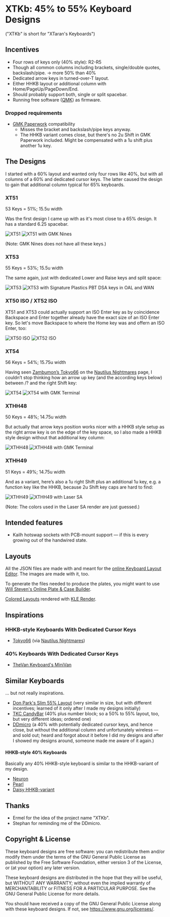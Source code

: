 XTKb: 45% to 55% Keyboard Designs
=================================

("XTKb" is short for "XTaran's Keyboards")


Incentives
----------

* Four rows of keys only (40% style): R2-R5
* Though all common columns including brackets, single/double quotes,
  backslash/pipe. → more 50% than 40%
* Dedicated arrow keys in turned-over-T layout.
* Either HHKB layout or additional column with
  Home/PageUp/PageDown/End.
* Should probably support both, single or split spacebar.
* Running free software ([QMK](https://qmk.fm/)) as firmware.

### Dropped requirements

* [GMK Paperwork](https://thevankeyboards.com/products/paperwork)
  compatibility
    * Misses the bracket and backslash/pipe keys anyway.
    * The HHKB variant comes close, but there's no 2u Shift in GMK
      Paperwork included. Might be compensated with a 1u shift plus
      another 1u key.


The Designs
-----------

I started with a 60% layout and wanted only four rows like 40%, but
with all columns of a 60% and dedicated cursor keys. The latter caused
the design to gain that additional column typical for 65% keyboards.

### XT51

53 Keys = 51%; 15.5u width

Was the first design I came up with as it's most close to a 65%
design. It has a standard 6.25 spacebar.

![XT51](Images/XT51.png)
![XT51 with GMK Nines](Images/XT51.GMK-Nines.png)

(Note: GMK Nines does not have all these keys.)

### XT53

55 Keys = 53%; 15.5u width

The same again, just with dedicated Lower and Raise keys and split
space:

![XT53](Images/XT53.png)
![XT53 with Signature Plastics PBT DSA keys in OAL and WAN](Images/XT53.SP-PBT-DSA-OAL-WAN.png)

### XT50 ISO / XT52 ISO

XT51 and XT53 could actually support an ISO Enter key as by
coincidence Backspace and Enter together already have the exact size
of an ISO Enter key. So let's move Backspace to where the Home key was
and offern an ISO Enter, too:

![XT50 ISO](Images/XT50.ISO.png)
![XT52 ISO](Images/XT52.ISO.png)

### XT54

56 Keys = 54%; 15.75u width

Having seen [Zambumon’s
Tokyo66](https://zambumon.files.wordpress.com/2018/09/nautilus_nightmares_tokyo66_1.png)
on the [Nautilus
Nightmares](https://zambumon.com/nautilus-nightmares/) page, I
couldn’t stop thinking how an arrow up key (and the according keys
below) between /? and the right Shift key:

![XT54](Images/XT54.png)
![XT54 with GMK Terminal](Images/XT54.GMK-Terminal.png)

### XTHH48

50 Keys = 48%; 14.75u width

But actually that arrow keys position works nicer with a HHKB style
setup as the right arrow key is on the edge of the key space, so I
also made a HHKB style design without that additional key column:

![XTHH48](Images/XTHH48.png)
![XTHH48 with GMK Terminal](Images/XTHH48.GMK-Terminal.png)

### XTHH49

51 Keys = 49%; 14.75u width

And as a variant, here’s also a 1u right Shift plus an additional 1u
key, e.g. a function key like the HHKB, because 2u Shift key caps are
hard to find:

![XTHH49](Images/XTHH49.png)
![XTHH49 with Laser SA](Images/XTHH49.Laser-SA.png)

(Note: The colors used in the Laser SA render are just guessed.)


Intended features
-----------------

* Kailh hotswap sockets with PCB-mount support — if this is every
  growing out of the handwired state.


Layouts
-------

All the JSON files are made with and meant for the [online Keyboard
Layout Editor](http://www.keyboard-layout-editor.com/). The images are
made with it, too.

To generate the files needed to produce the plates, you might want to
use [Will Steven's Online Plate & Case
Builder](http://builder.swillkb.com/).

[Colored Layouts](Images/) rendered with [KLE
Render](https://kle-render.herokuapp.com/).


Inspirations
------------

### HHKB-style Keyboards With Dedicated Cursor Keys

* [Tokyo66](https://zambumon.files.wordpress.com/2018/09/nautilus_nightmares_tokyo66_1.png?w=788&h=525)
  (via [Nautilus
  Nightmares](https://zambumon.com/nautilus-nightmares/))

### 40% Keyboards With Dedicated Cursor Keys

* [TheVan Keyboard's MiniVan](https://thevankeyboards.com/pages/minivan)


Similar Keyboards
-----------------

… but not really inspirations.

* [Don Park's Slim 55%
  Layout](https://www.keebtalk.com/t/slim-55-layout/6771) (very
  similar in size, but with different incentives; learned of it only
  after I made my designs initially)
* [TKC CandyBar](https://thekey.company/collections/candybar) (40%
  plus number block; so a 50% to 55% layout, too, but very different
  ideas; ordered one)
* [DDmicro](https://kbdfans.com/blogs/news/ddmicro-wireless-keyboard)
  (a 40% with potentially dedicated cursor keys, and hence close, but
  without the additional column and unfortunately wireless — and sold
  out; heard and forgot about it before I did my designs and after I
  showed my designs around, someone made me aware of it again.)

#### HHKB-style 40% Keyboards

Basically any 40% HHKB-style keyboard is similar to the HHKB-variant
of my design.

* [Neuron](https://www.keebtalk.com/t/ic-neuron-hhkb-40/6894)
* [Pearl](https://geekhack.org/index.php?topic=92259.0)
* [Daisy HHKB-variant](https://kprepublic.com/products/anodized-aluminium-case-for-daisy-40-hhkb-layout-custom-keyboard-acrylic-diffuser-can-support-daisy)


Thanks
------

* Ermel for the idea of the project name "XTKb".
* Stephan for reminding me of the DDmicro.


Copyright & License
-------------------

These keyboard designs are free software: you can redistribute them
and/or modify them under the terms of the GNU General Public License
as published by the Free Software Foundation, either version 3 of the
License, or (at your option) any later version.

These keyboard designs are distributed in the hope that they will be
useful, but WITHOUT ANY WARRANTY; without even the implied warranty of
MERCHANTABILITY or FITNESS FOR A PARTICULAR PURPOSE.  See the GNU
General Public License for more details.

You should have received a copy of the GNU General Public License
along with these keyboard designs.  If not, see
https://www.gnu.org/licenses/.
